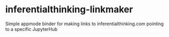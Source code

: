 # inferentialthinking-linkmaker
Simple appmode binder for making links to inferentialthinking.com pointing to a specific JupyterHub
